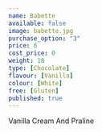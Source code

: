 ```yaml
---
name: Babette
available: false
image: babette.jpg
purchase_option: "3"
price: 6
cost_price: 0
weight: 18
type: [Chocolate]
flavour: [Vanilla]
colour: [White]
free: [Gluten]
published: true
---
```

Vanilla Cream And Praline